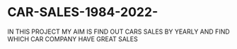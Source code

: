 # CAR-SALES-1984-2022-
IN THIS PROJECT MY AIM IS FIND OUT CARS SALES BY YEARLY AND FIND WHICH CAR COMPANY HAVE GREAT SALES
